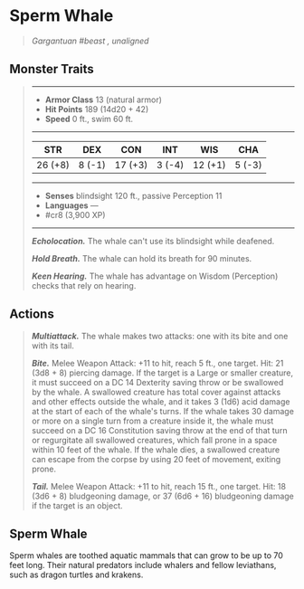 # Sperm Whale
>*Gargantuan #beast , unaligned*
## Monster Traits
>___
>- **Armor Class** 13 (natural armor)
>- **Hit Points** 189 (14d20 + 42)
>- **Speed** 0 ft., swim 60 ft.
>___
>|STR|DEX|CON|INT|WIS|CHA|
>|:---:|:---:|:---:|:---:|:---:|:---:|
>|26 (+8)|8 (-1)|17 (+3)|3 (-4)|12 (+1)|5 (-3)|
>___
>- **Senses** blindsight 120 ft., passive Perception 11
>- **Languages** —
>- #cr8 (3,900 XP)
>___
>***Echolocation.*** The whale can't use its blindsight while deafened.  
>
>***Hold Breath.*** The whale can hold its breath for 90 minutes.  
>
>***Keen Hearing.*** The whale has advantage on Wisdom (Perception) checks that rely on hearing.  
>
## Actions
>***Multiattack.*** The whale makes two attacks: one with its bite and one with its tail.  
>
>***Bite.*** Melee Weapon Attack: +11 to hit, reach 5 ft., one target. Hit: 21 (3d8 + 8) piercing damage. If the target is a Large or smaller creature, it must succeed on a DC 14 Dexterity saving throw or be swallowed by the whale. A swallowed creature has total cover against attacks and other effects outside the whale, and it takes 3 (1d6) acid damage at the start of each of the whale's turns. If the whale takes 30 damage or more on a single turn from a creature inside it, the whale must succeed on a DC 16 Constitution saving throw at the end of that turn or regurgitate all swallowed creatures, which fall prone in a space within 10 feet of the whale. If the whale dies, a swallowed creature can escape from the corpse by using 20 feet of movement, exiting prone.  
>
>***Tail.*** Melee Weapon Attack: +11 to hit, reach 15 ft., one target. Hit: 18 (3d6 + 8) bludgeoning damage, or 37 (6d6 + 16) bludgeoning damage if the target is an object.
## Sperm Whale
Sperm whales are toothed aquatic mammals that can grow to be up to 70 feet long. Their natural predators include whalers and fellow leviathans, such as dragon turtles and krakens.
